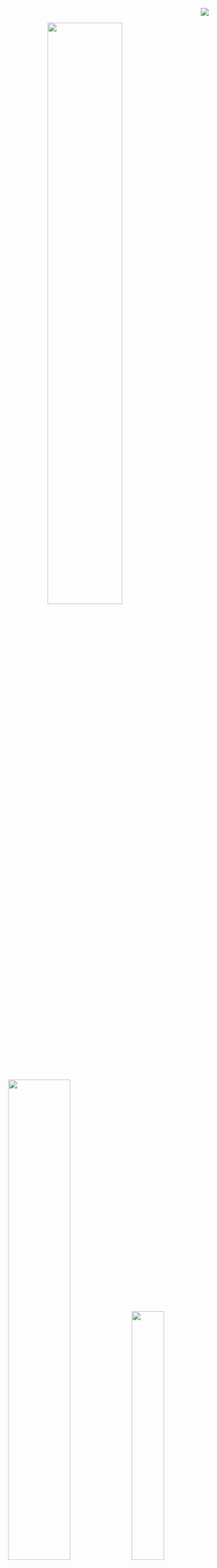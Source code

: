 <!-- Counter -->
<div align="right">
  
  [![](https://visitcount.itsvg.in/api?id=Dream-Journey-Official&icon=5&color=6)](https://visitcount.itsvg.in)
</div>


<!-- Stats -->
<div align="center">
  <img src="https://github-readme-stats.vercel.app/api?username=Dream-Journey-Official&theme=aura&hide_border=true&include_all_commits=true&count_private=true" width="55%" /> </br>
  <img src="https://github-readme-streak-stats.herokuapp.com/?user=Dream-Journey-Official&theme=aura&hide_border=true" width="50%" />
  <img src="https://github-readme-stats.vercel.app/api/top-langs/?username=Dream-Journey-Official&theme=aura&hide_border=true&include_all_commits=true&count_private=true&layout=compact" width="36%" /> </br>
</div>


<!-- Snake -->
<div align="center">
    
  ![snake gif](https://github.com/Dream-Journey-Official/Dream-Journey-Official/blob/output/github-snake.svg)
</div>
